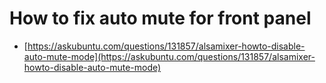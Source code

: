 # How to fix auto mute for front panel
* [https://askubuntu.com/questions/131857/alsamixer-howto-disable-auto-mute-mode](https://askubuntu.com/questions/131857/alsamixer-howto-disable-auto-mute-mode)